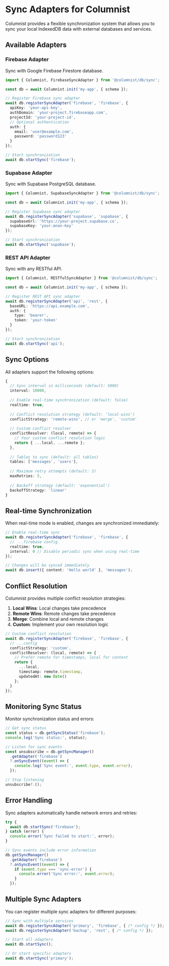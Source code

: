 # Sync Adapters for Columnist

Columnist provides a flexible synchronization system that allows you to sync your local IndexedDB data with external databases and services.

## Available Adapters

### Firebase Adapter
Sync with Google Firebase Firestore database.

```typescript
import { Columnist, FirebaseSyncAdapter } from '@columnist/db/sync';

const db = await Columnist.init('my-app', { schema });

// Register Firebase sync adapter
await db.registerSyncAdapter('firebase', 'firebase', {
  apiKey: 'your-api-key',
  authDomain: 'your-project.firebaseapp.com',
  projectId: 'your-project-id',
  // Optional authentication
  auth: {
    email: 'user@example.com',
    password: 'password123'
  }
});

// Start synchronization
await db.startSync('firebase');
```

### Supabase Adapter
Sync with Supabase PostgreSQL database.

```typescript
import { Columnist, SupabaseSyncAdapter } from '@columnist/db/sync';

const db = await Columnist.init('my-app', { schema });

// Register Supabase sync adapter
await db.registerSyncAdapter('supabase', 'supabase', {
  supabaseUrl: 'https://your-project.supabase.co',
  supabaseKey: 'your-anon-key'
});

// Start synchronization
await db.startSync('supabase');
```

### REST API Adapter
Sync with any RESTful API.

```typescript
import { Columnist, RESTfulSyncAdapter } from '@columnist/db/sync';

const db = await Columnist.init('my-app', { schema });

// Register REST API sync adapter
await db.registerSyncAdapter('api', 'rest', {
  baseURL: 'https://api.example.com',
  auth: {
    type: 'bearer',
    token: 'your-token'
  }
});

// Start synchronization
await db.startSync('api');
```

## Sync Options

All adapters support the following options:

```typescript
{
  // Sync interval in milliseconds (default: 5000)
  interval: 10000,
  
  // Enable real-time synchronization (default: false)
  realtime: true,
  
  // Conflict resolution strategy (default: 'local-wins')
  conflictStrategy: 'remote-wins', // or 'merge', 'custom'
  
  // Custom conflict resolver
  conflictResolver: (local, remote) => {
    // Your custom conflict resolution logic
    return { ...local, ...remote };
  },
  
  // Tables to sync (default: all tables)
  tables: ['messages', 'users'],
  
  // Maximum retry attempts (default: 3)
  maxRetries: 5,
  
  // Backoff strategy (default: 'exponential')
  backoffStrategy: 'linear'
}
```

## Real-time Synchronization

When real-time mode is enabled, changes are synchronized immediately:

```typescript
// Enable real-time sync
await db.registerSyncAdapter('firebase', 'firebase', {
  // ...firebase config
  realtime: true,
  interval: 0 // Disable periodic sync when using real-time
});

// Changes will be synced immediately
await db.insert({ content: 'Hello world' }, 'messages');
```

## Conflict Resolution

Columnist provides multiple conflict resolution strategies:

1. **Local Wins**: Local changes take precedence
2. **Remote Wins**: Remote changes take precedence  
3. **Merge**: Combine local and remote changes
4. **Custom**: Implement your own resolution logic

```typescript
// Custom conflict resolution
await db.registerSyncAdapter('firebase', 'firebase', {
  // ...config
  conflictStrategy: 'custom',
  conflictResolver: (local, remote) => {
    // Prefer remote for timestamps, local for content
    return {
      ...local,
      timestamp: remote.timestamp,
      updatedAt: new Date()
    };
  }
});
```

## Monitoring Sync Status

Monitor synchronization status and errors:

```typescript
// Get sync status
const status = db.getSyncStatus('firebase');
console.log('Sync status:', status);

// Listen for sync events
const unsubscribe = db.getSyncManager()
  .getAdapter('firebase')
  ?.onSyncEvent((event) => {
    console.log('Sync event:', event.type, event.error);
  });

// Stop listening
unsubscribe?.();
```

## Error Handling

Sync adapters automatically handle network errors and retries:

```typescript
try {
  await db.startSync('firebase');
} catch (error) {
  console.error('Sync failed to start:', error);
}

// Sync events include error information
db.getSyncManager()
  .getAdapter('firebase')
  ?.onSyncEvent((event) => {
    if (event.type === 'sync-error') {
      console.error('Sync error:', event.error);
    }
  });
```

## Multiple Sync Adapters

You can register multiple sync adapters for different purposes:

```typescript
// Sync with multiple services
await db.registerSyncAdapter('primary', 'firebase', { /* config */ });
await db.registerSyncAdapter('backup', 'rest', { /* config */ });

// Start all adapters
await db.startSync();

// Or start specific adapters
await db.startSync('primary');
```